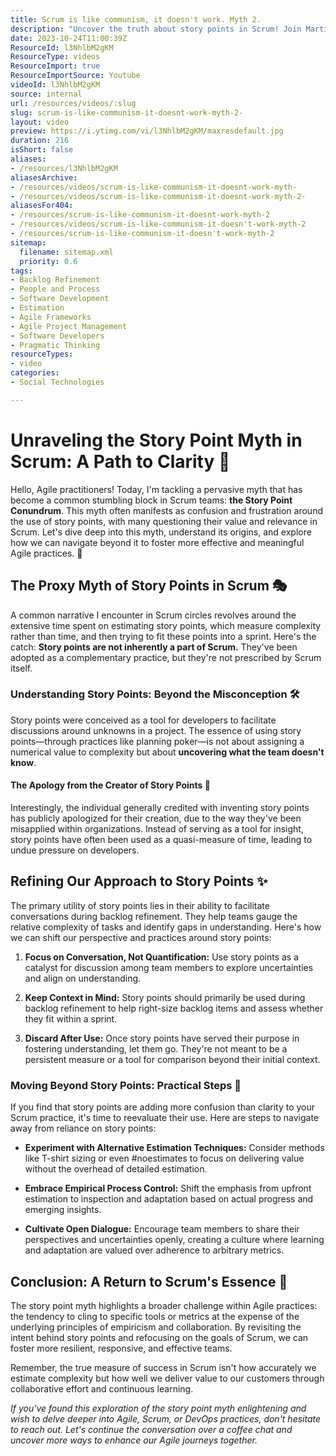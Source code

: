 ```yaml
---
title: Scrum is like communism, it doesn't work. Myth 2.
description: "Uncover the truth about story points in Scrum! Join Martin as he debunks myths and reveals their true purpose as a tool for team conversation. \U0001F680\U0001F4CA"
date: 2023-10-24T11:00:39Z
ResourceId: l3NhlbM2gKM
ResourceType: videos
ResourceImport: true
ResourceImportSource: Youtube
videoId: l3NhlbM2gKM
source: internal
url: /resources/videos/:slug
slug: scrum-is-like-communism-it-doesnt-work-myth-2-
layout: video
preview: https://i.ytimg.com/vi/l3NhlbM2gKM/maxresdefault.jpg
duration: 216
isShort: false
aliases:
- /resources/l3NhlbM2gKM
aliasesArchive:
- /resources/videos/scrum-is-like-communism-it-doesnt-work-myth-
- /resources/videos/scrum-is-like-communism-it-doesnt-work-myth-2-
aliasesFor404:
- /resources/scrum-is-like-communism-it-doesnt-work-myth-2
- /resources/videos/scrum-is-like-communism-it-doesn't-work-myth-2
- /resources/scrum-is-like-communism-it-doesn't-work-myth-2
sitemap:
  filename: sitemap.xml
  priority: 0.6
tags:
- Backlog Refinement
- People and Process
- Software Development
- Estimation
- Agile Frameworks
- Agile Project Management
- Software Developers
- Pragmatic Thinking
resourceTypes:
- video
categories:
- Social Technologies

---
```

# Unraveling the Story Point Myth in Scrum: A Path to Clarity 🚀

Hello, Agile practitioners! Today, I'm tackling a pervasive myth that has become a common stumbling block in Scrum teams: **the Story Point Conundrum**. This myth often manifests as confusion and frustration around the use of story points, with many questioning their value and relevance in Scrum. Let's dive deep into this myth, understand its origins, and explore how we can navigate beyond it to foster more effective and meaningful Agile practices. 🌟

## The Proxy Myth of Story Points in Scrum 🎭

A common narrative I encounter in Scrum circles revolves around the extensive time spent on estimating story points, which measure complexity rather than time, and then trying to fit these points into a sprint. Here's the catch: **Story points are not inherently a part of Scrum.** They've been adopted as a complementary practice, but they're not prescribed by Scrum itself.

### Understanding Story Points: Beyond the Misconception 🛠️

Story points were conceived as a tool for developers to facilitate discussions around unknowns in a project. The essence of using story points—through practices like planning poker—is not about assigning a numerical value to complexity but about **uncovering what the team doesn't know**.

#### The Apology from the Creator of Story Points 📜

Interestingly, the individual generally credited with inventing story points has publicly apologized for their creation, due to the way they've been misapplied within organizations. Instead of serving as a tool for insight, story points have often been used as a quasi-measure of time, leading to undue pressure on developers.

## Refining Our Approach to Story Points ✨

The primary utility of story points lies in their ability to facilitate conversations during backlog refinement. They help teams gauge the relative complexity of tasks and identify gaps in understanding. Here's how we can shift our perspective and practices around story points:

1. **Focus on Conversation, Not Quantification:** Use story points as a catalyst for discussion among team members to explore uncertainties and align on understanding.

3. **Keep Context in Mind:** Story points should primarily be used during backlog refinement to help right-size backlog items and assess whether they fit within a sprint.

5. **Discard After Use:** Once story points have served their purpose in fostering understanding, let them go. They're not meant to be a persistent measure or a tool for comparison beyond their initial context.

### Moving Beyond Story Points: Practical Steps 🚀

If you find that story points are adding more confusion than clarity to your Scrum practice, it's time to reevaluate their use. Here are steps to navigate away from reliance on story points:

- **Experiment with Alternative Estimation Techniques:** Consider methods like T-shirt sizing or even #noestimates to focus on delivering value without the overhead of detailed estimation.

- **Embrace Empirical Process Control:** Shift the emphasis from upfront estimation to inspection and adaptation based on actual progress and emerging insights.

- **Cultivate Open Dialogue:** Encourage team members to share their perspectives and uncertainties openly, creating a culture where learning and adaptation are valued over adherence to arbitrary metrics.

## Conclusion: A Return to Scrum's Essence 🌈

The story point myth highlights a broader challenge within Agile practices: the tendency to cling to specific tools or metrics at the expense of the underlying principles of empiricism and collaboration. By revisiting the intent behind story points and refocusing on the goals of Scrum, we can foster more resilient, responsive, and effective teams.

Remember, the true measure of success in Scrum isn't how accurately we estimate complexity but how well we deliver value to our customers through collaborative effort and continuous learning.

_If you've found this exploration of the story point myth enlightening and wish to delve deeper into Agile, Scrum, or DevOps practices, don't hesitate to reach out. Let's continue the conversation over a coffee chat and uncover more ways to enhance our Agile journeys together._
